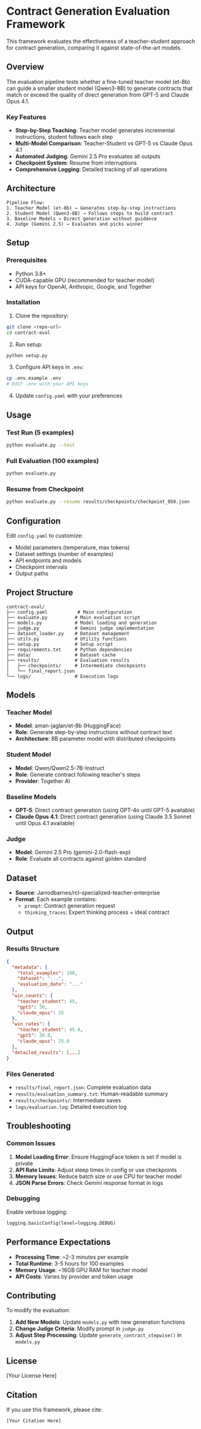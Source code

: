 # Contract Generation Evaluation Framework

This framework evaluates the effectiveness of a teacher-student approach for contract generation, comparing it against state-of-the-art models.

## Overview

The evaluation pipeline tests whether a fine-tuned teacher model (et-8b) can guide a smaller student model (Qwen3-8B) to generate contracts that match or exceed the quality of direct generation from GPT-5 and Claude Opus 4.1.

### Key Features

- **Step-by-Step Teaching**: Teacher model generates incremental instructions, student follows each step
- **Multi-Model Comparison**: Teacher-Student vs GPT-5 vs Claude Opus 4.1
- **Automated Judging**: Gemini 2.5 Pro evaluates all outputs
- **Checkpoint System**: Resume from interruptions
- **Comprehensive Logging**: Detailed tracking of all operations

## Architecture

```
Pipeline Flow:
1. Teacher Model (et-8b) → Generates step-by-step instructions
2. Student Model (Qwen3-8B) → Follows steps to build contract
3. Baseline Models → Direct generation without guidance
4. Judge (Gemini 2.5) → Evaluates and picks winner
```

## Setup

### Prerequisites

- Python 3.8+
- CUDA-capable GPU (recommended for teacher model)
- API keys for OpenAI, Anthropic, Google, and Together

### Installation

1. Clone the repository:
```bash
git clone <repo-url>
cd contract-eval
```

2. Run setup:
```bash
python setup.py
```

3. Configure API keys in `.env`:
```bash
cp .env.example .env
# Edit .env with your API keys
```

4. Update `config.yaml` with your preferences

## Usage

### Test Run (5 examples)
```bash
python evaluate.py --test
```

### Full Evaluation (100 examples)
```bash
python evaluate.py
```

### Resume from Checkpoint
```bash
python evaluate.py --resume results/checkpoints/checkpoint_050.json
```

## Configuration

Edit `config.yaml` to customize:

- Model parameters (temperature, max tokens)
- Dataset settings (number of examples)
- API endpoints and models
- Checkpoint intervals
- Output paths

## Project Structure

```
contract-eval/
├── config.yaml           # Main configuration
├── evaluate.py          # Main evaluation script
├── models.py            # Model loading and generation
├── judge.py             # Gemini judge implementation
├── dataset_loader.py    # Dataset management
├── utils.py             # Utility functions
├── setup.py             # Setup script
├── requirements.txt     # Python dependencies
├── data/                # Dataset cache
├── results/             # Evaluation results
│   ├── checkpoints/     # Intermediate checkpoints
│   └── final_report.json
└── logs/                # Execution logs
```

## Models

### Teacher Model
- **Model**: aman-jaglan/et-8b (HuggingFace)
- **Role**: Generate step-by-step instructions without contract text
- **Architecture**: 8B parameter model with distributed checkpoints

### Student Model
- **Model**: Qwen/Qwen2.5-7B-Instruct
- **Role**: Generate contract following teacher's steps
- **Provider**: Together AI

### Baseline Models
- **GPT-5**: Direct contract generation (using GPT-4o until GPT-5 available)
- **Claude Opus 4.1**: Direct contract generation (using Claude 3.5 Sonnet until Opus 4.1 available)

### Judge
- **Model**: Gemini 2.5 Pro (gemini-2.0-flash-exp)
- **Role**: Evaluate all contracts against golden standard

## Dataset

- **Source**: Jarrodbarnes/rcl-specialized-teacher-enterprise
- **Format**: Each example contains:
  - `prompt`: Contract generation request
  - `thinking_traces`: Expert thinking process + ideal contract

## Output

### Results Structure
```json
{
  "metadata": {
    "total_examples": 100,
    "dataset": "...",
    "evaluation_date": "..."
  },
  "win_counts": {
    "teacher_student": 45,
    "gpt5": 30,
    "claude_opus": 25
  },
  "win_rates": {
    "teacher_student": 45.0,
    "gpt5": 30.0,
    "claude_opus": 25.0
  },
  "detailed_results": [...]
}
```

### Files Generated
- `results/final_report.json`: Complete evaluation data
- `results/evaluation_summary.txt`: Human-readable summary
- `results/checkpoints/`: Intermediate saves
- `logs/evaluation.log`: Detailed execution log

## Troubleshooting

### Common Issues

1. **Model Loading Error**: Ensure HuggingFace token is set if model is private
2. **API Rate Limits**: Adjust sleep times in config or use checkpoints
3. **Memory Issues**: Reduce batch size or use CPU for teacher model
4. **JSON Parse Errors**: Check Gemini response format in logs

### Debugging

Enable verbose logging:
```python
logging.basicConfig(level=logging.DEBUG)
```

## Performance Expectations

- **Processing Time**: ~2-3 minutes per example
- **Total Runtime**: 3-5 hours for 100 examples
- **Memory Usage**: ~16GB GPU RAM for teacher model
- **API Costs**: Varies by provider and token usage

## Contributing

To modify the evaluation:

1. **Add New Models**: Update `models.py` with new generation functions
2. **Change Judge Criteria**: Modify prompt in `judge.py`
3. **Adjust Step Processing**: Update `generate_contract_stepwise()` in `models.py`

## License

[Your License Here]

## Citation

If you use this framework, please cite:
```
[Your Citation Here]
```